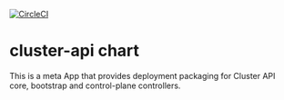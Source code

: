 [![CircleCI](https://circleci.com/gh/giantswarm/cluster-api-app.svg?style=shield)](https://circleci.com/gh/giantswarm/cluster-api-app)

# cluster-api chart

This is a meta App that provides deployment packaging for Cluster API core, bootstrap and control-plane controllers.
